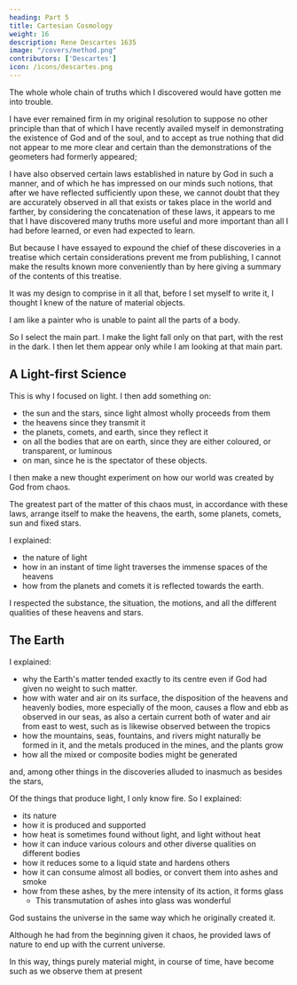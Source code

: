 ```yaml
---
heading: Part 5
title: Cartesian Cosmology
weight: 16
description: Rene Descartes 1635
image: "/covers/method.png"
contributors: ['Descartes']
icon: /icons/descartes.png
---
```




The whole whole chain of truths which I discovered would have gotten me into trouble. 

<!-- I would here willingly have proceeded to exhibit the whole chain of truths which I deduced from these primary but as with a view to this it would have been necessary now to treat of many questions in dispute among the learned, with whom I do not wish to be embroiled, I believe that it will be better for me to refrain from this exposition, and only mention in general what these truths are, that the more judicious may be able to determine whether a more special account of them would conduce to the public advantage. -->

I have ever remained firm in my original resolution to suppose no other principle than that of which I have recently availed myself in demonstrating the existence of God and of the soul, and to accept as true nothing that did not appear to me more clear and certain than the demonstrations of the geometers had formerly appeared; 


I have also observed certain laws established in nature by God in such a manner, and of which he has impressed on our minds such notions, that after we have reflected sufficiently upon these, we cannot doubt that they are accurately observed in all that exists or takes place in the world and farther, by considering the concatenation of these laws, it appears to me that I have discovered many truths more useful and more important than all I had before learned, or even had expected to learn.

But because I have essayed to expound the chief of these discoveries in a treatise which certain considerations prevent me from publishing, I cannot make the results known more conveniently than by here giving a summary of the contents of this treatise. 

It was my design to comprise in it all that, before I set myself to write it, I thought I knew of the nature of material objects. 

I am like a painter who is unable to paint all the parts of a body. 

So I select the main part. I make the light fall only on that part, with the rest in the dark. I then let them appear only while I am looking at that main part. 


## A Light-first Science

This is why I focused on light. I then add something on:
- the sun and the stars, since light almost wholly proceeds from them
- the heavens since they transmit it
- the planets, comets, and earth, since they reflect it
- on all the bodies that are on earth, since they are either coloured, or transparent, or luminous
- on man, since he is the spectator of these objects.

<!-- To enable me to cast this variety of subjects somewhat into the shade, and to express my judgment regarding them with greater freedom, without being necessitated to adopt or refute the opinions of the learned, I resolved to leave all the people here to their disputes, and to speak only of what  -->

I then make a new thought experiment on how our world was created by God from chaos.

<!-- a new world , if God were now to create somewhere in the imaginary spaces matter sufficient to compose one, and were to agitate variously and confusedly the different parts of this matter, so that there resulted a chaos as disordered as the poets ever feigned, and after that did nothing more than lend his ordinary concurrence to nature, and allow her to act in accordance with the laws which he had established.  -->

<!-- On this supposition, I, in the first place, described this matter, and essayed to represent it in such a manner that to my mind there can be nothing clearer and more intelligible, except what has been recently said regarding God and the soul;

for I even expressly supposed that it possessed none of those forms or qualities which are so debated in the schools, nor in general anything the knowledge of which is not so natural to our minds that no-one can so much as imagine himself ignorant of it. Besides, I have pointed out what are the laws of nature; and, with no other principle upon which to found my reasonings except the infinite perfection of God, I endeavoured to demonstrate all those about which there could be any room for doubt, and to prove that they are such, that even if God had created more worlds, there could have been none in which these laws were not observed.  -->

The greatest part of the matter of this chaos must, in accordance with these laws, arrange itself to make the heavens, the earth, some planets, comets, sun and fixed stars.

I explained:
- the nature of light
- how in an instant of time light traverses the immense spaces of the heavens
- how from the planets and comets it is reflected towards the earth. 

I respected the substance, the situation, the motions, and all the different qualities of these heavens and stars.

<!--  so that I thought I had said enough respecting them to show that there is nothing observable in the heavens or stars of our system that must not, or at least may not appear precisely alike in those of the system which I described.  -->


## The Earth


I explained:
- why the Earth's matter tended exactly to its centre even if God had given no weight to such matter.
- how with water and air on its surface, the disposition of the heavens and heavenly bodies, more especially of the moon, causes a flow and ebb as observed in our seas, as also a certain current both of water and air from east to west, such as is likewise observed between the tropics
- how the mountains, seas, fountains, and rivers might naturally be formed in it, and the metals produced in the mines, and the plants grow 
- how all the mixed or composite bodies might be generated

 and, among other things in the discoveries alluded to inasmuch as besides the stars, 

Of the things that produce light, I only know fire. So I explained:
- its nature
- how it is produced and supported
- how heat is sometimes found without light, and light without heat
- how it can induce various colours and other diverse qualities on different bodies
- how it reduces some to a liquid state and hardens others
- how it can consume almost all bodies, or convert them into ashes and smoke
- how from these ashes, by the mere intensity of its action, it forms glass
  - This transmutation of ashes into glass was wonderful

<!-- I was not, however, disposed, from these circumstances, to conclude that this world had been created in the manner I described; for it is much more likely that God made it at the first such as it was to be.  -->

<!-- But this is certain, and an opinion commonly received among theologians, that the action by which he now  -->

God sustains the universe in the same way which he originally created it. 

Although he had from the beginning given it chaos, he provided laws of nature to end up with the current universe. <!-- , and had lent it his concurrence to enable it to act as it is wont to do, -->

 <!-- it may be believed, without discredit to the miracle of creation, that,  -->

In this way, things purely material might, in course of time, have become such as we observe them at present

<!-- Their nature is much more easily conceived when they are beheld coming in this manner gradually into existence, than when they are only considered as produced at once in a finished and perfect state. -->
